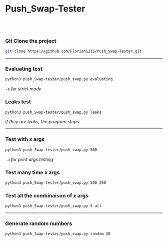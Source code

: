 # Push_Swap-Tester

<br /><br />

### Git Clone the project
```sh
git clone https://github.com/Florian1215/Push_Swap-Tester.git
```



***

### Evaluating test
```sh
python3 push_Swap-tester/push_swap.py evaluating
```
```-s``` *for strict mode*

### Leaks test
```sh
python3 push_Swap-tester/push_swap.py leaks
```
*If they are leaks, the program stops.*

***

### Test with ***x*** args
```sh
python3 push_Swap-tester/push_swap.py 500
```
```-a``` *for print args testing*

### Test many time ***x*** args
```sh
python3 push_Swap-tester/push_swap.py 500 200
```

### Test all the combinaison of ***x*** args
```sh
python3 push_Swap-tester/push_swap.py 5 all
```

***
### Generate random numbers
```sh
python3 push_Swap-tester/push_swap.py random 20
```
